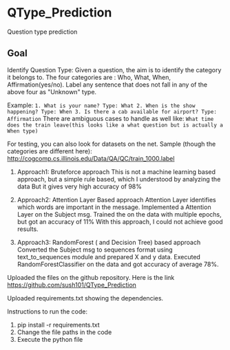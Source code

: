 # QType_Prediction
Question type prediction

## Goal
Identify Question Type: Given a question, the aim is to identify the category it belongs to. The four categories are : Who, What, When, Affirmation(yes/no).
Label any sentence that does not fall in any of the above four as "Unknown" type.

Example:
``1. What is your name? Type: What
2. When is the show happening? Type: When
3. Is there a cab available for airport? Type: Affirmation``
There are ambiguous cases to handle as well like:
``What time does the train leave(this looks like a what question but is actually a When type)``


For testing, you can also look for datasets on the net. Sample (though the categories are different here): http://cogcomp.cs.illinois.edu/Data/QA/QC/train_1000.label

1) Approach1: Bruteforce approach 
  This is not a machine learning based approach, but a simple rule based, which I understood by analyzing the data
  But it gives very high accuracy of 98%
  
2) Approach2: Attention Layer Based approach 
	Attention Layer identifies which words are important in the message. Implemented a Attention Layer on the Subject msg. 
	Trained the on the data with multiple epochs, but got an accuracy of 11%
	With this approach, I could not achieve good results.

3) Approach3: RandomForest ( and Decision Tree) based approach
  Converted the Subject msg to sequences format using text_to_sequences module and prepared X and y data.
  Executed RandomForestClassifier on the data and got accuracy of average 78%.
  
  
Uploaded the files on the github repository. Here is the link https://github.com/sush101/QType_Prediction

Uploaded requirements.txt showing the dependencies.

Instructions to run the code:
1) pip install -r requirements.txt
2) Change the file paths in the code 
3) Execute the python file
